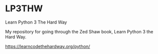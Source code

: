# LP3THW

Learn Python 3 The Hard Way

My repository for going through the Zed Shaw book, Learn Python 3 the Hard Way.

https://learncodethehardway.org/python/
